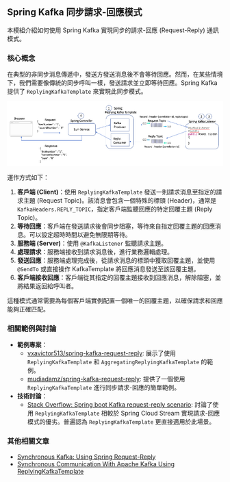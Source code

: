 ## Spring Kafka 同步請求-回應模式

本模組介紹如何使用 Spring Kafka 實現同步的請求-回應 (Request-Reply) 通訊模式。

### 核心概念

在典型的非同步消息傳遞中，發送方發送消息後不會等待回應。然而，在某些情境下，我們需要像傳統的同步呼叫一樣，發送請求並立即等待回應。Spring Kafka 提供了 `ReplyingKafkaTemplate` 來實現此同步模式。

![](img/system.png)

運作方式如下：

1. **客戶端 (Client)**：使用 `ReplyingKafkaTemplate` 發送一則請求消息至指定的請求主題 (Request Topic)。該消息會包含一個特殊的標頭 (Header)，通常是 `KafkaHeaders.REPLY_TOPIC`，指定客戶端監聽回應的特定回覆主題 (Reply Topic)。
2. **等待回應**：客戶端在發送請求後會同步阻塞，等待來自指定回覆主題的回應消息。可以設定超時時間以避免無限期等待。
3. **服務端 (Server)**：使用 `@KafkaListener` 監聽請求主題。
4. **處理請求**：服務端接收到請求消息後，進行業務邏輯處理。
5. **發送回應**：服務端處理完成後，從請求消息的標頭中獲取回覆主題，並使用 `@SendTo` 或直接操作 KafkaTemplate 將回應消息發送至該回覆主題。
6. **客戶端接收回應**：客戶端從其指定的回覆主題接收到回應消息，解除阻塞，並將結果返回給呼叫者。

這種模式通常需要為每個客戶端實例配置一個唯一的回覆主題，以確保請求和回應能夠正確匹配。

### 相關範例與討論

- **範例專案**：
  - [vxavictor513/spring-kafka-request-reply](https://github.com/vxavictor513/spring-kafka-request-reply): 展示了使用 `ReplyingKafkaTemplate` 和 `AggregatingReplyingKafkaTemplate` 的範例。
  - [mudiadamz/spring-kafka-request-reply](https://github.com/mudiadamz/spring-kafka-request-reply): 提供了一個使用 `ReplyingKafkaTemplate` 進行同步請求-回應的簡單範例。
- **技術討論**：
  - [Stack Overflow: Spring boot Kafka request-reply scenario](https://stackoverflow.com/questions/64109796/spring-boot-kafka-request-reply-scenario): 討論了使用 `ReplyingKafkaTemplate` 相較於 Spring Cloud Stream 實現請求-回應模式的優劣。普遍認為 `ReplyingKafkaTemplate` 更直接適用於此場景。

### 其他相關文章

- [Synchronous Kafka: Using Spring Request-Reply](https://dzone.com/articles/synchronous-kafka-using-spring-request-reply-1)
- [Synchronous Communication With Apache Kafka Using ReplyingKafkaTemplate](https://www.baeldung.com/spring-kafka-request-reply-synchronous)

